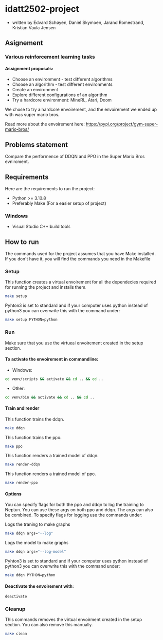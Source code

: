 # idatt2502-project
- written by Edvard Schøyen, Daniel Skymoen, Jarand Romestrand, Kristian Vaula Jensen

## Asignement
### Various reinforcement learning tasks
#### Assignment proposals:
- Choose an environment - test different algorithms
- Choose an algorithm - test different environments
- Create an environment
- Explore different configurations of an algorithm
- Try a hardcore environment: MineRL, Atari, Doom​

We chose to try a hardcore envoirement, and the envoirement we ended up with was super mario bros.

Read more about the envoirement here: https://pypi.org/project/gym-super-mario-bros/

## Problems statement
Compare the performence of DDQN and PPO in the Super Mario
Bros evniroment.

## Requirements
Here are the requirements to run the project:
- Python >= 3.10.8
- Preferably Make (For a easier setup of project)

### Windows
- Visual Studio C++ build tools

## How to run
The commands used for the project assumes that you have Make installed. If you don't have it, you will find the commands you need in the Makefile

### Setup
This function creates a virtual envoirement for all the dependecies required for running the project and installs them.

``` bash
make setup
```

Pyhton3 is set to standard and if your computer uses python instead of python3 you can overwrite this with the command under:

```bash
make setup PYTHON=python
```

### Run
Make sure that you use the virtueal envoirement created in the setup section.
#### To activate the envoirement in commandline:
- Windows:
``` bash
cd venv/scripts && activate && cd .. && cd ..
```
- Other:
```bash
cd venv/bin && activate && cd .. && cd ..
```

#### Train and render
This function trains the ddqn.

``` bash
make ddqn
```

This function trains the ppo.

``` bash
make ppo
```

This function renders a trained model of ddqn.
``` bash
make render-ddqn
```

This function renders a trained model of ppo.
``` bash
make render-ppo
```

#### Options
You can specify flags for both the ppo and ddqn to log the training to Neptun.
You can use these args on both ppo and ddqn. The args can also be combined. 
To specify flags for logging use the commands under:

Logs the traning to make graphs
```bash
make ddqn args="--log"
```

Logs the model to make graphs
```bash
make ddqn args="--log-model"
```

Pyhton3 is set to standard and if your computer uses python instead of python3 you can overwrite this with the command under:

```bash
make ddqn PYTHON=python
```

#### Deactivate the envoirement with:
``` bash
deactivate
```

### Cleanup
This commands removes the virtual envoirment created in the setup section. You can also remove this manually.

```bash
make clean
```
